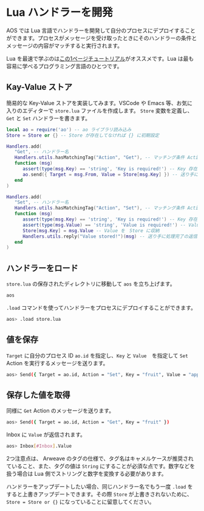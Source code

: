 # Lua ハンドラーを開発

AOS では Lua 言語でハンドラーを開発して自分のプロセスにデプロイすることができます。プロセスがメッセージを受け取ったときにそのハンドラーの条件とメッセージの内容がマッチすると実行されます。

Lua を最速で学ぶのは[この1ページチュートリアル](https://cookbook_ao.g8way.io/concepts/lua.html)がオススメです。Lua は最も容易に学べるプログラミング言語のひとつです。

## Kay-Value ストア

簡易的な Key-Value ストアを実装してみます。VSCode や Emacs 等、お気に入りのエディターで `store.lua` ファイルを作成します。 `Store` 変数を定義し、 `Get` と `Set` ハンドラーを書きます。

```lua
local ao = require('ao') -- ao ライブラリ読み込み
Store = Store or {} -- Store が存在してなければ {} に初期設定

Handlers.add(
   "Get", -- ハンドラー名
   Handlers.utils.hasMatchingTag("Action", "Get"), -- マッチング条件 Action == Get
   function (msg)
      assert(type(msg.Key) == 'string', 'Key is required!') -- Key 存在チェック
      ao.send({ Target = msg.From, Value = Store[msg.Key] }) -- 送り手に値を返す
   end
)

Handlers.add(
   "Set", -- ハンドラー名
   Handlers.utils.hasMatchingTag("Action", "Set"), -- マッチング条件 Action == Set
   function (msg)
      assert(type(msg.Key) == 'string', 'Key is required!') -- Key 存在チェック
      assert(type(msg.Value) == 'string', 'Value is required!') -- Value 存在チェック
      Store[msg.Key] = msg.Value -- Value を　Store に収納
      Handlers.utils.reply("Value stored!")(msg) -- 送り手に処理完了の返信
   end
)
```

## ハンドラーをロード

`store.lua` の保存されたディレクトリに移動して `aos` を立ち上げます。

```bash
aos
```

`.load` コマンドを使ってハンドラーをプロセスにデプロイすることができます。

```bash
aos> .load store.lua
```

## 値を保存

`Target` に自分のプロセス ID `ao.id` を指定し、`Key` と `Value`　を指定して `Set` Action を実行するメッセージを送ります。

```bash
aos> Send({ Target = ao.id, Action = "Set", Key = "fruit", Value = "apple" })
```

## 保存した値を取得

同様に `Get` Action のメッセージを送ります。

```bash
aos> Send({ Target = ao.id, Action = "Get", Key = "fruit" })
```

Inbox に `Value` が返信されます。

```bash
aos> Inbox[#Inbox].Value
```

2つ注意点は、 Arweave のタグの仕様で、タグ名はキャメルケースが推奨されていること、また、タグの値は `String` にすることが必須な点です。数字などを扱う場合は Lua 側でストリングと数字を変換する必要があります。

ハンドラーをアップデートしたい場合、同じハンドラー名でもう一度 `.load` をすると上書きアップデートできます。その際 `Store` が上書きされないために、`Store = Store or {}` になっていることに留意してください。